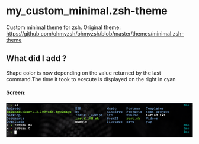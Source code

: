 # my_custom_minimal.zsh-theme
Custom minimal theme for zsh. Original theme: https://github.com/ohmyzsh/ohmyzsh/blob/master/themes/minimal.zsh-theme

## What did I add ?
Shape color is now depending on the value returned by the last command.The time it took to execute is displayed on the right in cyan

#### Screen:
![screenshot](https://github.com/calvetalex/my_custom_minimal.zsh-theme/blob/master/.github/images/my_custom_zsh_theme_screen.png)

